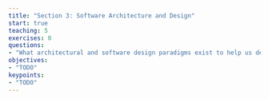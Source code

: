 ```yaml
---
title: "Section 3: Software Architecture and Design"
start: true
teaching: 5
exercises: 0
questions:
- "What architectural and software design paradigms exist to help us design our software?"
objectives:
- "TODO"
keypoints:
- "TODO"
---
```

